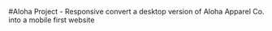 #Aloha Project - Responsive
convert a desktop version of Aloha Apparel Co. into a mobile first website
